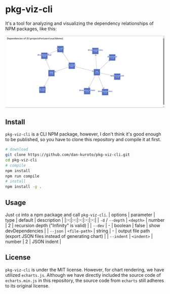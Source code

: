 # pkg-viz-cli

It's a tool for analyzing and visualizing the dependency relationships of NPM packages, like this:

![example.png](img/example.png)

## Install

`pkg-viz-cli` is a CLI NPM package, however, I don't think it's good enough to be published, so you have to clone this repository and compile it at first.

```bash
# download
git clone https://github.com/dan-kuroto/pkg-viz-cli.git
cd pkg-viz-cli
# compile
npm install
npm run compile
# install
npm install -g .
```

## Usage

Just `cd` into a npm package and call `pkg-viz-cli`.
| options | parameter | type | default | description |
|:-:|:-:|:-:|:-:|:-:|
| `-d` / `--depth` | `<depth>` | number | 2 | recursion depth ("Infinity" is valid) |
| `--dev` | - | boolean | false | show devDependencies |
| `--json` | `<file-path>` | string | - | output file path (export JSON files instead of generating chart) |
| `--indent` | `<indent>` | number | 2 | JSON indent |

## License

`pkg-viz-cli` is under the MIT license. However, for chart rendering, we have utilized `echarts.js`. Although we have directly included the source code of `echarts.min.js` in this repository, the source code from `echarts` still adheres to its original license.
